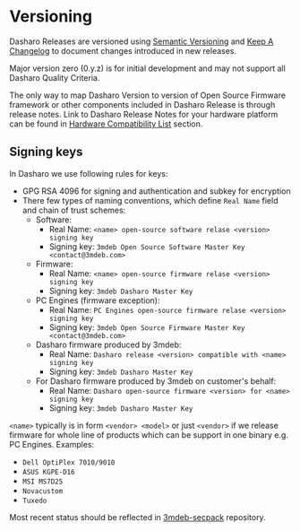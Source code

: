 # Versioning

Dasharo Releases are versioned using [Semantic Versioning](https://semver.org/)
and [Keep A Changelog](https://keepachangelog.com/en/1.0.0/) to document
changes introduced in new releases.

Major version zero (0.y.z) is for initial development and may not support all
Dasharo Quality Criteria.

The only way to map Dasharo Version to version of Open Source Firmware
framework or other components included in Dasharo Release is through release
notes. Link to Dasharo Release Notes for your hardware platform can be found in
[Hardware Compatibility List](../variants/hardware-compatibility-list.md)
section.

## Signing keys

In Dasharo we use following rules for keys:

* GPG RSA 4096 for signing and authentication and subkey for encryption
* There few types of naming conventions, which define `Real Name` field and
  chain of trust schemes:
    - Software:
        - Real Name: `<name> open-source software relase <version> signing key`
        - Signing key: `3mdeb Open Source Software Master Key <contact@3mdeb.com>`
    - Firmware:
        - Real Name: `<name> open-source firmware relase <version> signing key`
        - Signing key: `3mdeb Dasharo Master Key`
    - PC Engines (firmware exception):
        - Real Name: `PC Engines open-source firmware relase <version> signing key`
        - Signing key: `3mdeb Open Source Firmware Master Key <contact@3mdeb.com>`
    - Dasharo firmware produced by 3mdeb:
        - Real Name: `Dasharo release <version> compatible with <name> signing key`
        - Signing key: `3mdeb Dasharo Master Key`
    - For Dasharo firmware produced by 3mdeb on customer's behalf:
        - Real Name: `Dasharo open-source firmware <version> for <name> signing key`
        - Signing key: `3mdeb Dasharo Master Key`

`<name>` typically is in form `<vendor> <model>` or just `<vendor>` if we
release firmware for whole line of products which can be support in one binary
e.g. PC Engines. Examples:

- `Dell OptiPlex 7010/9010`
- `ASUS KGPE-D16`
- `MSI MS7D25`
- `Novacustom`
- `Tuxedo`

Most recent status should be reflected in
[3mdeb-secpack](https://github.com/3mdeb/3mdeb-secpack) repository.

